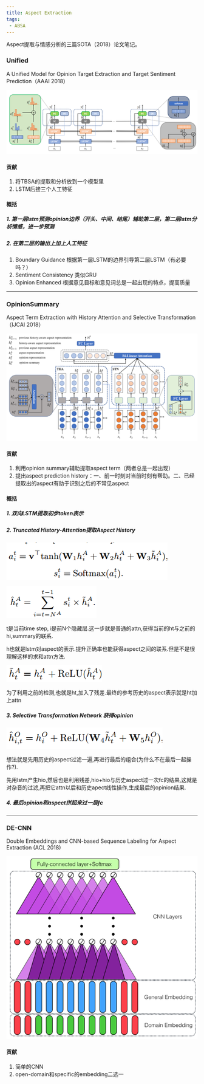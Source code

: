 ```yaml
---
title: Aspect Extraction
tags:
 - ABSA
---
```


Aspect提取与情感分析的三篇SOTA（2018）论文笔记。

<!--more-->



### Unified

A Unified Model for Opinion Target Extraction and Target Sentiment Prediction（AAAI 2018）

![1](/pictures/aspect1.png)

#### 贡献

1. 将TBSA的提取和分析放到一个模型里
2. LSTM后接三个人工特征

#### 概括

##### 1. 第一层lstm预测opinion边界（开头、中间、结尾）辅助第二层，第二层lstm分析情感，进一步预测

##### 2. 在第二层的输出上加上人工特征

1. Boundary Guidance 根据第一层LSTM的边界引导第二层LSTM（有必要吗？）
2. Sentiment Consistency 类似GRU
3. Opinion Enhanced 根据意见目标和意见词总是一起出现的特点，提高质量



-------



### OpinionSummary

Aspect Term Extraction with History Attention and Selective Transformation（IJCAI 2018）

![1](/pictures/aspect2.png)

#### 贡献

1. 利用opinion summary辅助提取aspect term（两者总是一起出现）
2. 提出aspect prediction history：一、前一时刻对当前时刻有帮助。二、已经提取出的aspect有助于识别之后的不常见aspect

#### 概括

##### 1. 双向LSTM提取初步token表示

##### 2. Truncated History-Attention提取Aspect History

   

   ![1](/pictures/aspect3.png)

   ![1](/pictures/aspect4.png)

   

   t是当前time step, i是前N个隐藏层.这一步就是普通的attn,获得当前的ht与之前的hi,summary的联系.

h也就是lstm对aspect的表示.提升正确率也能获得aspect之间的联系.但是不是很理解这样的求和attn方法.

   

   ![1](/pictures/aspect5.png)

   

   为了利用之前的检测,也就是ht,加入了残差.最终的参考历史的aspect表示就是ht加上attn

   

##### 3. Selective Transformation Network 获得opinion

   ![1](/pictures/aspect6.png)

   想法就是先用历史的aspect过滤一遍,再进行最后的组合(为什么不在最后一起操作?).

先用lstm产生hio,然后也是利用残差,hio+hio与历史aspect过一次fc的结果,这就是对杂音的过滤,再把它attn以后和历史apect线性操作,生成最后的opinion结果.

#####  4. 最后opinion和aspect拼起来过一层fc



-------



### DE-CNN

Double Embeddings and CNN-based Sequence Labeling for Aspect Extraction (ACL 2018)

![1](/pictures/aspect7.png)

#### 贡献

1. 简单的CNN
2. open-domain和specific的embedding二选一